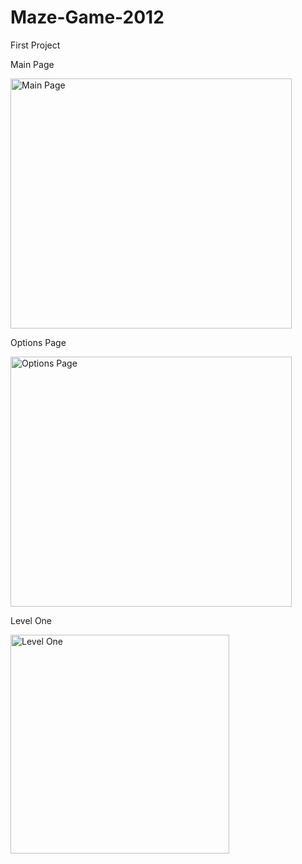 # Maze-Game-2012
First Project

Main Page

<img src="http://s17.postimg.org/ld7liio8f/Main_Menu.png" alt="Main Page" width="450" height="400"/>

Options Page

<img src="https://media.giphy.com/media/xTiQyj1P5okITJVdja/giphy.gif" alt="Options Page" width="450" height="400"/>

Level One

<img src="https://media.giphy.com/media/3oGRFDAT5fU4xbFVMQ/giphy.gif" alt="Level One" width="350" height="350"/>



